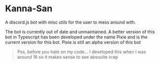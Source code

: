 # Kanna-San
A discord.js bot with misc utils for the user to mess around with.

The bot is currently out of date and unmaintained. A better version of this bot in Typescript has been developed under the name Pixie and is the current version for this bot. Pixie is still an alpha version of this bot
> Pss, before you hate on my code... I developed this when I was around 16 so it makes sense to see absoulte crap